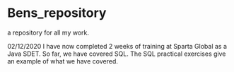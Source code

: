 # Bens_repository
a repository for all my work.

02/12/2020
I have now completed 2 weeks of training at Sparta Global as a Java SDET. So far, we have covered SQL. The SQL practical exercises give
an example of what we have covered.

